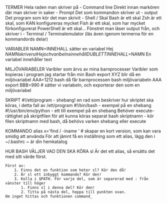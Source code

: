 TERMER
    Hela raden man skriver på - Command line
    Direkt innan markören där man skriver in saker - Prompt
    Det som kommandon skriver ut - output
    Det program som kör det man skrivit - Shell / Skal
        Bash är ett skal
        Zsh är ett skal, som KAN konfigureras mycket
        Fish är ett skal, som har mycket förkonfigurerat
        PowerShell är ett skal...
    Fönstret man läser output från, och skriver i - Terminal / Terminalemulator
    (läs även igenom termerna för en kommandords delar)

VARIABLER
    NAMN=INNEHALL sätter en variabel
    Hej $NAMN skriver ut Hej och varibelns innehåll
    DUBLETTINNEHALL=$NAMN
    En variabel innehåller text

MILJÖVARIABELER
    Varibler som ärvs av mina barnprocesser
    Varibler som kopieras i program jag startar från min Bash
    export XYZ   blir då en miljövariabel
    AAA=1212 bash    då får barnprocessen bash miljövariabeln AAA
    export BBB=990  # sätter vi variabeln, och exporterar den som en miljövariabel

SKRIPT
    #!/ett/program        - shebang! en rad som beskriver hur skriptet ska köras, i detta fall av /ett/program
    #!/bin/bash - exempel på en shebang
    #!/usr/bin/env/python - ett till exempel på en shebang
    Behöver execute-rättighet på skriptfilen för att kunna köras separat
    bash skriptnamn - kör filen skriptnamn med bash, då behövs varken shebang eller execute

KOMMANDO
    alias x='find / -iname ' # skapar en kort version, som kan vara smidig att använda
    För att jämnt få en inställning som ett alias, lägg den i ~/.bashrc
    ~ är din hemkatalog

HUR BASH VÄLJER VAD DEN SKA KÖRA sl
    Är det ett alias, så ersätts det med sitt värde först.

    Först av:
        1. Finns det en funktion som heter sl? Kör den då!
        2. Är sl ett inbyggt kommando? Kör den!
        3. Kolla i $PATH. För varje del, som är separerad med : från vänster till höger
           1. Finns sl i denna del? Kör den!
           2. Titta på nästa del, hoppa till punkten ovan.
    Om inget hittas och funktionen command_
